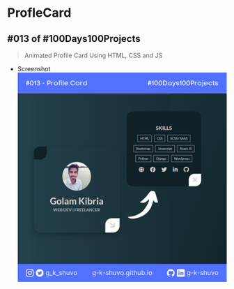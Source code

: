 # ProfleCard
## #013 of #100Days100Projects
> Animated Profile Card Using HTML, CSS and JS



* Screenshot 
![Profile Card](https://github.com/g-k-shuvo/ProfleCard/blob/main/100Days100Projects.png)

